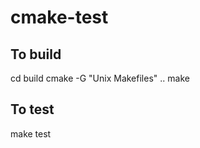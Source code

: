 cmake-test
==========

To build
--------

cd build
cmake -G "Unix Makefiles" ..
make

To test
-------

make test

